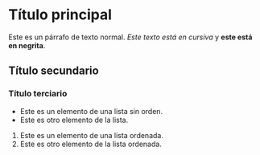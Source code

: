 # Título principal

Este es un párrafo de texto normal. *Este texto está en cursiva* y **este está en negrita**.

## Título secundario

### Título terciario

- Este es un elemento de una lista sin orden.
- Este es otro elemento de la lista.

1. Este es un elemento de una lista ordenada.
2. Este es otro elemento de la lista ordenada.